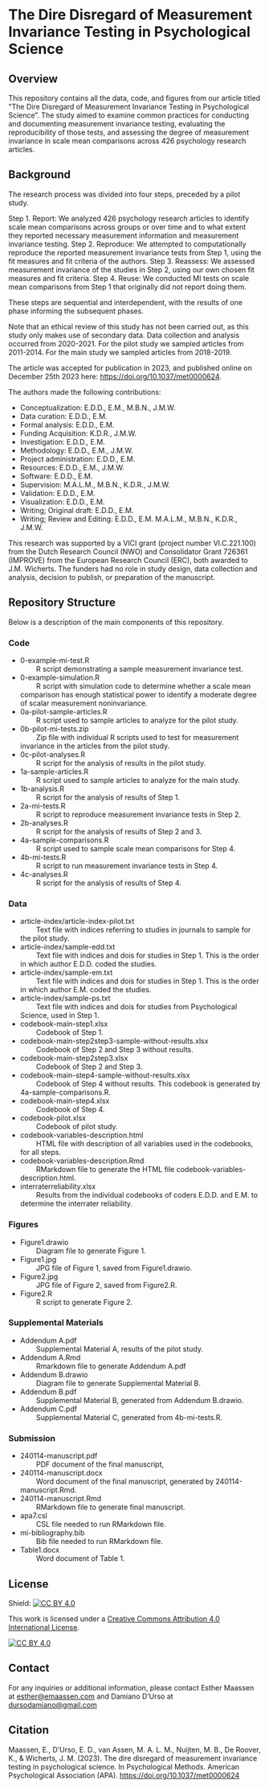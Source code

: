 # The Dire Disregard of Measurement Invariance Testing in Psychological Science

## Overview
This repository contains all the data, code, and figures from our article titled "The Dire Disregard of Measurement Invariance Testing in Psychological Science”. The study aimed to examine common practices for conducting and documenting measurement invariance testing, evaluating the reproducibility of those tests, and assessing the degree of measurement invariance in scale mean comparisons across 426 psychology research articles.

## Background
The research process was divided into four steps, preceded by a pilot study.

Step 1. Report: We analyzed 426 psychology research articles to identify scale mean comparisons across groups or over time and to what extent they reported necessary measurement information and measurement invariance testing.
Step 2. Reproduce: We attempted to computationally reproduce the reported measurement invariance tests from Step 1, using the fit measures and fit criteria of the authors.
Step 3. Reassess: We assessed measurement invariance of the studies in Step 2, using our own chosen fit measures and fit criteria.
Step 4. Reuse: We conducted MI tests on scale mean comparisons from Step 1 that originally did not report doing them.

These steps are sequential and interdependent, with the results of one phase informing the subsequent phases.

Note that an ethical review of this study has not been carried out, as this study only makes use of secondary data. Data collection and analysis occurred from 2020-2021. For the pilot study we sampled articles from 2011-2014. For the main study we sampled articles from 2018-2019.

The article was accepted for publication in 2023, and published online on December 25th 2023 here: https://doi.org/10.1037/met0000624.

The authors made the following contributions:
-	Conceptualization: E.D.D., E.M., M.B.N., J.M.W.
-	Data curation: E.D.D., E.M.
-	Formal analysis: E.D.D., E.M.
-	Funding Acquisition: K.D.R., J.M.W.
-	Investigation: E.D.D., E.M.
-	Methodology: E.D.D., E.M., J.M.W.
-	Project administration: E.D.D., E.M.
-	Resources: E.D.D., E.M., J.M.W.
-	Software: E.D.D., E.M.
-	Supervision: M.A.L.M., M.B.N., K.D.R., J.M.W.
-	Validation: E.D.D., E.M.
-	Visualization: E.D.D., E.M.
-	Writing; Original draft: E.D.D., E.M.
-	Writing; Review and Editing: E.D.D., E.M. M.A.L.M., M.B.N., K.D.R., J.M.W.

This research was supported by a VICI grant (project number VI.C.221.100) from the Dutch Research Council (NWO) and Consolidator Grant 726361 (IMPROVE) from the European Research Council (ERC), both awarded to J.M. Wicherts. The funders had no role in study design, data collection and analysis, decision to publish, or preparation of the manuscript.

## Repository Structure
Below is a description of the main components of this repository. 

### Code
-	0-example-mi-test.R  
    &nbsp;&nbsp;&nbsp;&nbsp;&nbsp;&nbsp;&nbsp;&nbsp;R script demonstrating a sample measurement invariance test.
-	0-example-simulation.R  
    &nbsp;&nbsp;&nbsp;&nbsp;&nbsp;&nbsp;&nbsp;&nbsp;R script with simulation code to determine whether a scale mean comparison has enough statistical power to identify a moderate degree of scalar measurement noninvariance.
-	0a-pilot-sample-articles.R  
    &nbsp;&nbsp;&nbsp;&nbsp;&nbsp;&nbsp;&nbsp;&nbsp;R script used to sample articles to analyze for the pilot study.
-	0b-pilot-mi-tests.zip  
    &nbsp;&nbsp;&nbsp;&nbsp;&nbsp;&nbsp;&nbsp;&nbsp;Zip file with individual R scripts used to test for measurement invariance in the articles from the pilot study.
-	0c-pilot-analyses.R  
    &nbsp;&nbsp;&nbsp;&nbsp;&nbsp;&nbsp;&nbsp;&nbsp;R script for the analysis of results in the pilot study.
-	1a-sample-articles.R  
    &nbsp;&nbsp;&nbsp;&nbsp;&nbsp;&nbsp;&nbsp;&nbsp;R script used to sample articles to analyze for the main study.
-	1b-analysis.R  
    &nbsp;&nbsp;&nbsp;&nbsp;&nbsp;&nbsp;&nbsp;&nbsp;R script for the analysis of results of Step 1.
-	2a-mi-tests.R  
    &nbsp;&nbsp;&nbsp;&nbsp;&nbsp;&nbsp;&nbsp;&nbsp;R script to reproduce measurement invariance tests in Step 2.
-	2b-analyses.R  
    &nbsp;&nbsp;&nbsp;&nbsp;&nbsp;&nbsp;&nbsp;&nbsp;R script for the analysis of results of Step 2 and 3.
-	4a-sample-comparisons.R  
    &nbsp;&nbsp;&nbsp;&nbsp;&nbsp;&nbsp;&nbsp;&nbsp;R script used to sample scale mean comparisons for Step 4.
-	4b-mi-tests.R  
    &nbsp;&nbsp;&nbsp;&nbsp;&nbsp;&nbsp;&nbsp;&nbsp;R script to run measurement invariance tests in Step 4.
-	4c-analyses.R  
    &nbsp;&nbsp;&nbsp;&nbsp;&nbsp;&nbsp;&nbsp;&nbsp;R script for the analysis of results of Step 4.

### Data
-	article-index/article-index-pilot.txt  
    &nbsp;&nbsp;&nbsp;&nbsp;&nbsp;&nbsp;&nbsp;&nbsp;Text file with indices referring to studies in journals to sample for the pilot study. 
-	article-index/sample-edd.txt  
    &nbsp;&nbsp;&nbsp;&nbsp;&nbsp;&nbsp;&nbsp;&nbsp;Text file with indices and dois for studies in Step 1. This is the order in which author E.D.D. coded the studies.
-	article-index/sample-em.txt  
    &nbsp;&nbsp;&nbsp;&nbsp;&nbsp;&nbsp;&nbsp;&nbsp;Text file with indices and dois for studies in Step 1. This is the order in which author E.M. coded the studies.
-	article-index/sample-ps.txt  
    &nbsp;&nbsp;&nbsp;&nbsp;&nbsp;&nbsp;&nbsp;&nbsp;Text file with indices and dois for studies from Psychological Science, used in Step 1.
-	codebook-main-step1.xlsx   
    &nbsp;&nbsp;&nbsp;&nbsp;&nbsp;&nbsp;&nbsp;&nbsp;Codebook of Step 1.
-	codebook-main-step2step3-sample-without-results.xlsx  
    &nbsp;&nbsp;&nbsp;&nbsp;&nbsp;&nbsp;&nbsp;&nbsp;Codebook of Step 2 and Step 3 without results.
-	codebook-main-step2step3.xlsx  
    &nbsp;&nbsp;&nbsp;&nbsp;&nbsp;&nbsp;&nbsp;&nbsp;Codebook of Step 2 and Step 3.
-	codebook-main-step4-sample-without-results.xlsx  
    &nbsp;&nbsp;&nbsp;&nbsp;&nbsp;&nbsp;&nbsp;&nbsp;Codebook of Step 4 without results. This codebook is generated by 4a-sample-comparisons.R.
-	codebook-main-step4.xlsx  
    &nbsp;&nbsp;&nbsp;&nbsp;&nbsp;&nbsp;&nbsp;&nbsp;Codebook of Step 4.
-	codebook-pilot.xlsx  
    &nbsp;&nbsp;&nbsp;&nbsp;&nbsp;&nbsp;&nbsp;&nbsp;Codebook of pilot study.
-	codebook-variables-description.html  
    &nbsp;&nbsp;&nbsp;&nbsp;&nbsp;&nbsp;&nbsp;&nbsp;HTML file with description of all variables used in the codebooks, for all steps.
-	codebook-variables-description.Rmd  
    &nbsp;&nbsp;&nbsp;&nbsp;&nbsp;&nbsp;&nbsp;&nbsp;RMarkdown file to generate the HTML file codebook-variables-description.html.
-	interraterreliability.xlsx   
    &nbsp;&nbsp;&nbsp;&nbsp;&nbsp;&nbsp;&nbsp;&nbsp;Results from the individual codebooks of coders E.D.D. and E.M. to determine the interrater reliability.

### Figures
-	Figure1.drawio  
    &nbsp;&nbsp;&nbsp;&nbsp;&nbsp;&nbsp;&nbsp;&nbsp;Diagram file to generate Figure 1.
-	Figure1.jpg  
    &nbsp;&nbsp;&nbsp;&nbsp;&nbsp;&nbsp;&nbsp;&nbsp;JPG file of Figure 1, saved from Figure1.drawio.
-	Figure2.jpg  
    &nbsp;&nbsp;&nbsp;&nbsp;&nbsp;&nbsp;&nbsp;&nbsp;JPG file of Figure 2, saved from Figure2.R.
-	Figure2.R  
    &nbsp;&nbsp;&nbsp;&nbsp;&nbsp;&nbsp;&nbsp;&nbsp;R script to generate Figure 2.

### Supplemental Materials
-	Addendum A.pdf  
    &nbsp;&nbsp;&nbsp;&nbsp;&nbsp;&nbsp;&nbsp;&nbsp;Supplemental Material A, results of the pilot study.
-   Addendum A.Rmd  
    &nbsp;&nbsp;&nbsp;&nbsp;&nbsp;&nbsp;&nbsp;&nbsp;Rmarkdown file to generate Addendum A.pdf
-	Addendum B.drawio  
    &nbsp;&nbsp;&nbsp;&nbsp;&nbsp;&nbsp;&nbsp;&nbsp;Diagram file to generate Supplemental Material B. 
-	Addendum B.pdf  
    &nbsp;&nbsp;&nbsp;&nbsp;&nbsp;&nbsp;&nbsp;&nbsp;Supplemental Material B, generated from Addendum B.drawio.
-	Addendum C.pdf   
    &nbsp;&nbsp;&nbsp;&nbsp;&nbsp;&nbsp;&nbsp;&nbsp;Supplemental Material C, generated from 4b-mi-tests.R.

### Submission
-	240114-manuscript.pdf  
    &nbsp;&nbsp;&nbsp;&nbsp;&nbsp;&nbsp;&nbsp;&nbsp;PDF document of the final manuscript,
-	240114-manuscript.docx  
    &nbsp;&nbsp;&nbsp;&nbsp;&nbsp;&nbsp;&nbsp;&nbsp;Word document of the final manuscript, generated by 240114-manuscript.Rmd.
-	240114-manuscript.Rmd  
    &nbsp;&nbsp;&nbsp;&nbsp;&nbsp;&nbsp;&nbsp;&nbsp;RMarkdown file to generate final manuscript.
-	apa7.csl  
    &nbsp;&nbsp;&nbsp;&nbsp;&nbsp;&nbsp;&nbsp;&nbsp;CSL file needed to run RMarkdown file.
-	mi-bibliography.bib  
    &nbsp;&nbsp;&nbsp;&nbsp;&nbsp;&nbsp;&nbsp;&nbsp;Bib file needed to run RMarkdown file.
-	Table1.docx  
    &nbsp;&nbsp;&nbsp;&nbsp;&nbsp;&nbsp;&nbsp;&nbsp;Word document of Table 1.

## License
Shield: [![CC BY 4.0][cc-by-shield]][cc-by]

This work is licensed under a [Creative Commons Attribution 4.0 International License][cc-by].

[![CC BY 4.0][cc-by-image]][cc-by]

[cc-by]: http://creativecommons.org/licenses/by/4.0/
[cc-by-image]: https://i.creativecommons.org/l/by/4.0/88x31.png
[cc-by-shield]: https://img.shields.io/badge/License-CC%20BY%204.0-lightgrey.svg
## Contact
For any inquiries or additional information, please contact Esther Maassen at esther@emaassen.com and Damiano D’Urso at dursodamiano@gmail.com

## Citation

Maassen, E., D’Urso, E. D., van Assen, M. A. L. M., Nuijten, M. B., De Roover, K., & Wicherts, J. M. (2023). The dire disregard of measurement invariance testing in psychological science. In Psychological Methods. American Psychological Association (APA). https://doi.org/10.1037/met0000624

